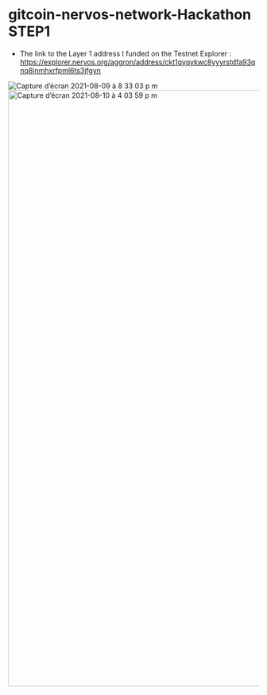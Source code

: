 
# gitcoin-nervos-network-Hackathon STEP1

- The link to the Layer 1 address I funded on the Testnet Explorer : https://explorer.nervos.org/aggron/address/ckt1qyqykwc8yyyrstdfa93qnq8jnmhxrfpml6ts3jfgyn

![Capture d’écran 2021-08-09 à 8 33 03 p m](https://user-images.githubusercontent.com/37840702/128764427-041c4953-219e-4466-bbc9-ce448ceb1a58.png)
<img width="1200" alt="Capture d’écran 2021-08-10 à 4 03 59 p m" src="https://user-images.githubusercontent.com/37840702/128891449-6cf5273e-2875-4bda-9e00-f6359fb34b95.png">
